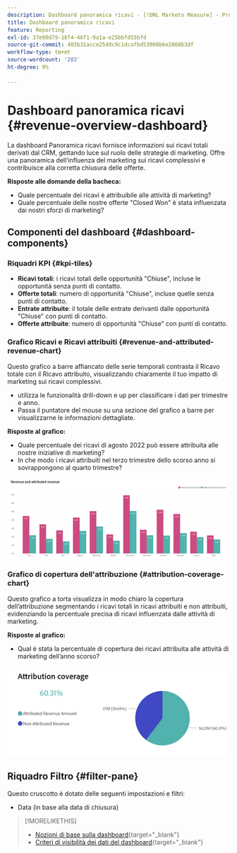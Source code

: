 ```yaml
---
description: Dashboard panoramica ricavi - [!DNL Marketo Measure] - Prodotto
title: Dashboard panoramica ricavi
feature: Reporting
exl-id: 37e00d79-18f4-46f1-9a1a-e25bbfd55bfd
source-git-commit: 403b31acce25ddc9c1dcafbd53008b6e2868b3df
workflow-type: tm+mt
source-wordcount: '283'
ht-degree: 0%

---
```


# Dashboard panoramica ricavi {#revenue-overview-dashboard}

La dashboard Panoramica ricavi fornisce informazioni sui ricavi totali derivati dal CRM, gettando luce sul ruolo delle strategie di marketing. Offre una panoramica dell’influenza del marketing sui ricavi complessivi e contribuisce alla corretta chiusura delle offerte.

**Risposte alle domande della bacheca:**

* Quale percentuale dei ricavi è attribuibile alle attività di marketing?
* Quale percentuale delle nostre offerte &quot;Closed Won&quot; è stata influenzata dai nostri sforzi di marketing?

## Componenti del dashboard {#dashboard-components}

### Riquadri KPI {#kpi-tiles}

* **Ricavi totali**: i ricavi totali delle opportunità &quot;Chiuse&quot;, incluse le opportunità senza punti di contatto.
* **Offerte totali**: numero di opportunità &quot;Chiuse&quot;, incluse quelle senza punti di contatto.
* **Entrate attribuite**: il totale delle entrate derivanti dalle opportunità &quot;Chiuse&quot; con punti di contatto.
* **Offerte attribuite**: numero di opportunità &quot;Chiuse&quot; con punti di contatto.

### Grafico Ricavi e Ricavi attribuiti {#revenue-and-attributed-revenue-chart}

Questo grafico a barre affiancato delle serie temporali contrasta il Ricavo totale con il Ricavo attribuito, visualizzando chiaramente il tuo impatto di marketing sui ricavi complessivi.

* utilizza le funzionalità drill-down e up per classificare i dati per trimestre e anno.
* Passa il puntatore del mouse su una sezione del grafico a barre per visualizzarne le informazioni dettagliate.

**Risposte al grafico:**

* Quale percentuale dei ricavi di agosto 2022 può essere attribuita alle nostre iniziative di marketing?
* In che modo i ricavi attribuiti nel terzo trimestre dello scorso anno si sovrappongono al quarto trimestre?

![](assets/revenue-overview-dashboard-1.png)

### Grafico di copertura dell&#39;attribuzione {#attribution-coverage-chart}

Questo grafico a torta visualizza in modo chiaro la copertura dell’attribuzione segmentando i ricavi totali in ricavi attribuiti e non attribuiti, evidenziando la percentuale precisa di ricavi influenzata dalle attività di marketing.

**Risposte al grafico:**

* Qual è stata la percentuale di copertura dei ricavi attribuita alle attività di marketing dell’anno scorso?

![](assets/revenue-overview-dashboard-2.png)

## Riquadro Filtro {#filter-pane}

Questo cruscotto è dotato delle seguenti impostazioni e filtri:

* Data (in base alla data di chiusura)

>[!MORELIKETHIS]
>
>* [Nozioni di base sulla dashboard](/help/marketo-measure-discover-ui/dashboards/discover-dashboard-basics.md){target="_blank"}
>* [Criteri di visibilità dei dati del dashboard](/help/marketo-measure-discover-ui/dashboards/dashboard-data-visibility-policy.md){target="_blank"}
